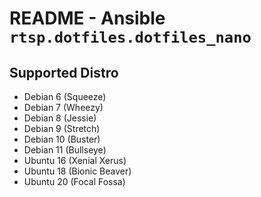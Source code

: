 # README - Ansible `rtsp.dotfiles.dotfiles_nano`

## Supported Distro

- Debian 6 (Squeeze)
- Debian 7 (Wheezy)
- Debian 8 (Jessie)
- Debian 9 (Stretch)
- Debian 10 (Buster)
- Debian 11 (Bullseye)
- Ubuntu 16 (Xenial Xerus)
- Ubuntu 18 (Bionic Beaver)
- Ubuntu 20 (Focal Fossa)
